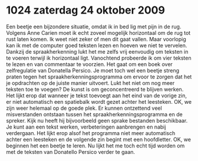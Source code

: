 # 1024 zaterdag 24 oktober 2009
Een beetje een bijzondere situatie, omdat ik in bed lig met pijn in de rug. Volgens Anne Carien moet ik echt zoveel mogelijk horizontaal om de rug tot rust laten komen. Ik weet niet zeker of men dit gaat vallen. Maar voorlopig kan ik met de computer goed teksten lezen en hoeven we niet te vervelen. Dankzij de spraakherkenning lukt het me zelfs vrij eenvoudig om teksten in te voeren terwijl ik horizontaal ligt. Vanochtend probeerde ik om vier teksten te lezen en van commentaar te voorzien. Het gaat om een boek over zelfregulatie van Donatella Persico. Je moet toch wel een beetje streng praten tegen het spraakherkenningsprogramma om ervoor te zorgen dat het je opdrachten op de juiste manier uitvoert. Lukt het niet om nog meer teksten toe te voegen? De kunst is om geconcentreerd te blijven werken. Het lijkt erop dat wanneer je tekst toevoegt aan het eind van de vorige zin, er niet automatisch een spatiebalk wordt gezet achter het leesteken. OK, we zijn weer helemaal op de goede plek. Er kunnen ontzettend veel misverstanden ontstaan tussen het spraakherkenningsprogramma en de spreker. Kijk nu heeft hij bijvoorbeeld geen sprake bestanden beschikbaar. Je kunt aan een tekst werken, verbeteringen aanbrengen en nabij verdergaan. Het lijkt erop alsof het programma niet meer automatisch achter een leesteken en de volgende zin begint met een hoofdletter. OK, we beginnen het een beetje te leren. Nu lijkt het me toch echt tijd worden om met de teksten van Donatello Persico verder te gaan.